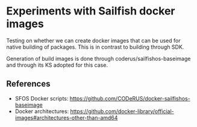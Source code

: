 # Experiments with Sailfish docker images

Testing on whether we can create docker images that can be used for
native building of packages. This is in contrast to building through
SDK.

Generation of build images is done through
coderus/sailfishos-baseimage and through its KS adopted for this case.

## References

- SFOS Docker scripts: https://github.com/CODeRUS/docker-sailfishos-baseimage
- Docker architectures: https://github.com/docker-library/official-images#architectures-other-than-amd64